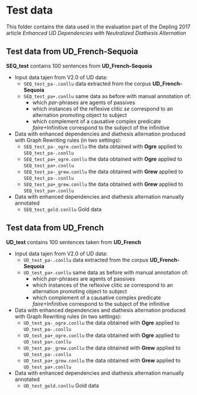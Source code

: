 # Test data

This folder contains the data used in the evaluation part of the Depling 2017 article _Enhanced UD Dependencies with Neutralized Diathesis Alternation_

## Test data from **UD_French-Sequoia**
**SEQ_test** contains 100 sentences from **UD_French-Sequoia**

  * Input data tajen from V2.0 of UD data:
    * `SEQ_test_pa-.conllu` data extracted from the corpus **UD_French-Sequoia**
    * `SEQ_test_pa+.conllu` same data as before with manual annotation of:
      * which _par_-phrases are agents of passives
      * which instances of the reflexive clitic _se_ correspond to an alternation promoting object to subject
      * which complement of a causative complex predicate _faire_+Infinitive correspond to the subject of the infinitive
  * Data with enhanced dependencies and diathesis alternation produced with Graph Rewriting rules (in two settings):
    * `SEQ_test_pa-_ogre.conllu` the data obtained with **Ogre** applied to `SEQ_test_pa-.conllu`
    * `SEQ_test_pa+_ogre.conllu` the data obtained with **Ogre** applied to `SEQ_test_pa+.conllu`
    * `SEQ_test_pa-_grew.conllu` the data obtained with **Grew** applied to `SEQ_test_pa-.conllu`
    * `SEQ_test_pa+_grew.conllu` the data obtained with **Grew** applied to `SEQ_test_pa+.conllu`
  * Data with enhanced dependencies and diathesis alternation manually annotated
    * `SEQ_test_gold.conllu` Gold data

## Test data from **UD_French**
**UD_test** contains 100 sentences taken from **UD_French**

  * Input data tajen from V2.0 of UD data:
    * `UD_test_pa-.conllu` data extracted from the corpus **UD_French-Sequoia**
    * `UD_test_pa+.conllu` same data as before with manual annotation of:
      * which _par_-phrases are agents of passives
      * which instances of the reflexive clitic _se_ correspond to an alternation promoting object to subject
      * which complement of a causative complex predicate _faire_+Infinitive correspond to the subject of the infinitive
  * Data with enhanced dependencies and diathesis alternation produced with Graph Rewriting rules (in two settings):
    * `UD_test_pa-_ogre.conllu` the data obtained with **Ogre** applied to `UD_test_pa-.conllu`
    * `UD_test_pa+_ogre.conllu` the data obtained with **Ogre** applied to `UD_test_pa+.conllu`
    * `UD_test_pa-_grew.conllu` the data obtained with **Grew** applied to `UD_test_pa-.conllu`
    * `UD_test_pa+_grew.conllu` the data obtained with **Grew** applied to `UD_test_pa+.conllu`
  * Data with enhanced dependencies and diathesis alternation manually annotated
    * `UD_test_gold.conllu` Gold data


